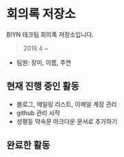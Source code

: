 # 회의록 저장소

BIYN 테크팀 회의록 저장소입니다.

> 2018.4 ~

- 팀원: 장미, 이름, 주연

## 현재 진행 중인 활동

- 블로그, 메일링 리스트, 이메일 계정 관리
- github 관리 시작
- 성평등 약속문 마크다운 문서로 추가하기

## 완료한 활동

